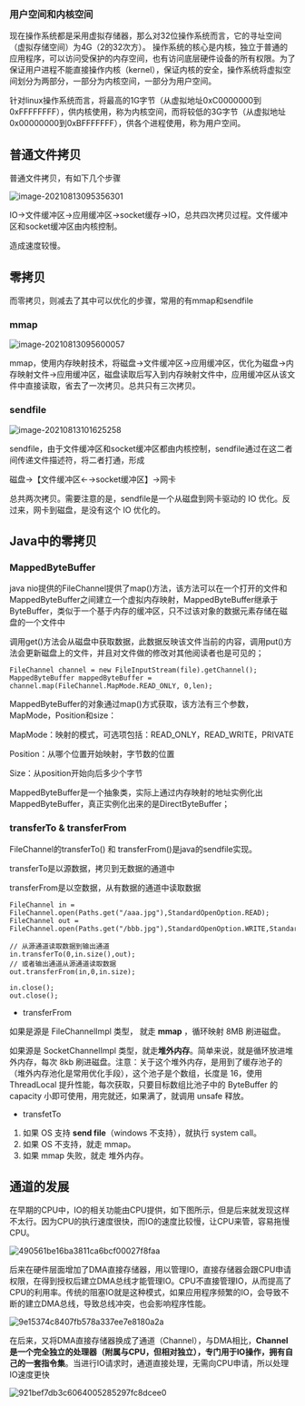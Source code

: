 ### 用户空间和内核空间

现在操作系统都是采用虚拟存储器，那么对32位操作系统而言，它的寻址空间（虚拟存储空间）为4G（2的32次方）。  操作系统的核心是内核，独立于普通的应用程序，可以访问受保护的内存空间，也有访问底层硬件设备的所有权限。为了保证用户进程不能直接操作内核（kernel），保证内核的安全，操作系统将虚拟空间划分为两部分，一部分为内核空间，一部分为用户空间。

针对linux操作系统而言，将最高的1G字节（从虚拟地址0xC0000000到0xFFFFFFFF），供内核使用，称为内核空间，而将较低的3G字节（从虚拟地址0x00000000到0xBFFFFFFF），供各个进程使用，称为用户空间。



## 普通文件拷贝

普通文件拷贝，有如下几个步骤

![image-20210813095356301](../images/image-20210813095356301.png)

IO→文件缓冲区→应用缓冲区→socket缓存→IO，总共四次拷贝过程。文件缓冲区和socket缓冲区由内核控制。

造成速度较慢。



## 零拷贝

而零拷贝，则减去了其中可以优化的步骤，常用的有mmap和sendfile

### mmap

![image-20210813095600057](../images/image-20210813095600057.png)



mmap，使用内存映射技术，将磁盘→文件缓冲区→应用缓冲区，优化为磁盘→内存映射文件→应用缓冲区，磁盘读取后写入到内存映射文件中，应用缓冲区从该文件中直接读取，省去了一次拷贝。总共只有三次拷贝。





### sendfile

![image-20210813101625258](../images/image-20210813101625258.png)

sendfile，由于文件缓冲区和socket缓冲区都由内核控制，sendfile通过在这二者间传递文件描述符，将二者打通，形成

磁盘→【文件缓冲区←→socket缓冲区】→网卡

总共两次拷贝。需要注意的是，sendfile是一个从磁盘到网卡驱动的 IO 优化。反过来，网卡到磁盘，是没有这个 IO 优化的。





## Java中的零拷贝



### MappedByteBuffer

java nio提供的FileChannel提供了map()方法，该方法可以在一个打开的文件和MappedByteBuffer之间建立一个虚拟内存映射，MappedByteBuffer继承于ByteBuffer，类似于一个基于内存的缓冲区，只不过该对象的数据元素存储在磁盘的一个文件中

调用get()方法会从磁盘中获取数据，此数据反映该文件当前的内容，调用put()方法会更新磁盘上的文件，并且对文件做的修改对其他阅读者也是可见的；

```
FileChannel channel = new FileInputStream(file).getChannel();
MappedByteBuffer mappedByteBuffer = channel.map(FileChannel.MapMode.READ_ONLY, 0,len);
```



MappedByteBuffer的对象通过map()方式获取，该方法有三个参数，MapMode，Position和size：

MapMode：映射的模式，可选项包括：READ_ONLY，READ_WRITE，PRIVATE

Position：从哪个位置开始映射，字节数的位置

Size：从position开始向后多少个字节



MappedByteBuffer是一个抽象类，实际上通过内存映射的地址实例化出MappedByteBuffer，真正实例化出来的是DirectByteBuffer；





### transferTo & transferFrom 

FileChannel的transferTo() 和 transferFrom()是java的sendfile实现。 

transferTo是以源数据，拷贝到无数据的通道中

transferFrom是以空数据，从有数据的通道中读取数据

```
FileChannel in = FileChannel.open(Paths.get("/aaa.jpg"),StandardOpenOption.READ);
FileChannel out = FileChannel.open(Paths.get("/bbb.jpg"),StandardOpenOption.WRITE,StandardOpenOption.READ);

// 从源通道读取数据到输出通道
in.transferTo(0,in.size(),out);
// 或者输出通道从源通道读取数据
out.transferFrom(in,0,in.size);

in.close();
out.close();
```



- transferFrom

如果是源是 FileChannelImpl 类型， 就走 **mmap** ，循环映射 8MB 刷进磁盘。

如果源是 SocketChannelImpl 类型，就走**堆外内存**。简单来说，就是循环放进堆外内存，每次 8kb 刷进磁盘。注意：关于这个堆外内存，是用到了缓存池子的（堆外内存池化是常用优化手段），这个池子是个数组，长度是 16，使用 ThreadLocal 提升性能，每次获取，只要目标数组比池子中的 ByteBuffer 的 capacity 小即可使用，用完就还，如果满了，就调用 unsafe 释放。



- transfetTo

1. 如果 OS 支持 **send file**（windows 不支持），就执行 system call。
2. 如果 OS 不支持，就走 mmap。
3. 如果 mmap 失败，就走 堆外内存。





## 通道的发展

在早期的CPU中，IO的相关功能由CPU提供，如下图所示，但是后来就发现这样不太行。因为CPU的执行速度很快，而IO的速度比较慢，让CPU来管，容易拖慢CPU。

![490561be16ba3811ca6bcf00027f8faa](../images/490561be16ba3811ca6bcf00027f8faa.png)



后来在硬件层面增加了DMA直接存储器，用以管理IO，直接存储器会跟CPU申请权限，在得到授权后建立DMA总线才能管理IO。CPU不直接管理IO，从而提高了CPU的利用率。传统的阻塞IO就是这种模式，如果应用程序频繁的IO，会导致不断的建立DMA总线，导致总线冲突，也会影响程序性能。

![9e15374c8407fb578a337ee7e8180a2a](../images/9e15374c8407fb578a337ee7e8180a2a.png)



在后来，又将DMA直接存储器换成了通道（Channel），与DMA相比，**Channel是一个完全独立的处理器（附属与CPU，但相对独立），专门用于IO操作，拥有自己的一套指令集**。当进行IO请求时，通道直接处理，无需向CPU申请，所以处理IO速度更快

![921bef7db3c6064005285297fc8dcee0](../images/921bef7db3c6064005285297fc8dcee0.png)